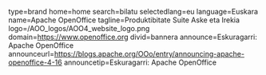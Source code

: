type=brand
home=home
search=bilatu
selectedlang=eu
language=Euskara
name=Apache OpenOffice
tagline=Produktibitate Suite Aske eta Irekia
logo=/AOO_logos/AOO4_website_logo.png
domain=https://www.openoffice.org
divid=bannera
announce=Eskuragarri: Apache OpenOffice
announceurl=https://blogs.apache.org/OOo/entry/announcing-apache-openoffice-4-16
announcetip=Eskuragarri: Apache OpenOffice
~~~~~~
